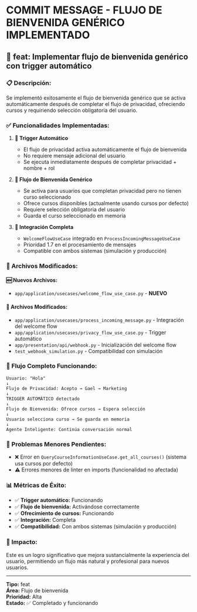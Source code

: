 # COMMIT MESSAGE - FLUJO DE BIENVENIDA GENÉRICO IMPLEMENTADO

## 🎯 **feat: Implementar flujo de bienvenida genérico con trigger automático**

### **📋 Descripción:**
Se implementó exitosamente el flujo de bienvenida genérico que se activa automáticamente después de completar el flujo de privacidad, ofreciendo cursos y requiriendo selección obligatoria del usuario.

### **✅ Funcionalidades Implementadas:**

1. **🔧 Trigger Automático**
   - El flujo de privacidad activa automáticamente el flujo de bienvenida
   - No requiere mensaje adicional del usuario
   - Se ejecuta inmediatamente después de completar privacidad + nombre + rol

2. **🎯 Flujo de Bienvenida Genérico**
   - Se activa para usuarios que completan privacidad pero no tienen curso seleccionado
   - Ofrece cursos disponibles (actualmente usando cursos por defecto)
   - Requiere selección obligatoria del usuario
   - Guarda el curso seleccionado en memoria

3. **🔗 Integración Completa**
   - `WelcomeFlowUseCase` integrado en `ProcessIncomingMessageUseCase`
   - Prioridad 1.7 en el procesamiento de mensajes
   - Compatible con ambos sistemas (simulación y producción)

### **📁 Archivos Modificados:**

#### **🆕 Nuevos Archivos:**
- `app/application/usecases/welcome_flow_use_case.py` - **NUEVO**

#### **🔧 Archivos Modificados:**
- `app/application/usecases/process_incoming_message.py` - Integración del welcome flow
- `app/application/usecases/privacy_flow_use_case.py` - Trigger automático
- `app/presentation/api/webhook.py` - Inicialización del welcome flow
- `test_webhook_simulation.py` - Compatibilidad con simulación

### **🚀 Flujo Completo Funcionando:**

```
Usuario: "Hola"
↓
Flujo de Privacidad: Acepto → Gael → Marketing
↓
TRIGGER AUTOMÁTICO detectado
↓
Flujo de Bienvenida: Ofrece cursos → Espera selección
↓
Usuario selecciona curso → Se guarda en memoria
↓
Agente Inteligente: Continúa conversación normal
```

### **🔧 Problemas Menores Pendientes:**
- ❌ Error en `QueryCourseInformationUseCase.get_all_courses()` (sistema usa cursos por defecto)
- ⚠️ Errores menores de linter en imports (funcionalidad no afectada)

### **📊 Métricas de Éxito:**
- ✅ **Trigger automático:** Funcionando
- ✅ **Flujo de bienvenida:** Activándose correctamente
- ✅ **Ofrecimiento de cursos:** Funcionando
- ✅ **Integración:** Completa
- ✅ **Compatibilidad:** Con ambos sistemas (simulación y producción)

### **🎉 Impacto:**
Este es un logro significativo que mejora sustancialmente la experiencia del usuario, permitiendo un flujo más natural y profesional para nuevos usuarios.

---

**Tipo:** feat  
**Área:** Flujo de bienvenida  
**Prioridad:** Alta  
**Estado:** ✅ Completado y funcionando